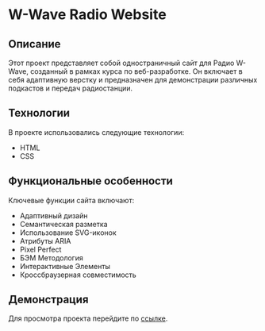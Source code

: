 # W-Wave Radio Website

## Описание
Этот проект представляет собой одностраничный сайт для Радио W-Wave, созданный в рамках курса по веб-разработке. Он включает в себя адаптивную верстку и предназначен для демонстрации различных подкастов и передач радиостанции.

## Технологии
В проекте использовались следующие технологии:
- HTML
- CSS

## Функциональные особенности
Ключевые функции сайта включают:
- Адаптивный дизайн
- Семантическая разметка
- Использование SVG-иконок
- Атрибуты ARIA
- Pixel Perfect
- БЭМ Методология
- Интерактивные Элементы
- Кроссбраузерная совместимость

## Демонстрация
Для просмотра проекта перейдите по [ссылке](https://veronikakossareva.github.io/Final-project-HTML-and-CSS/).
